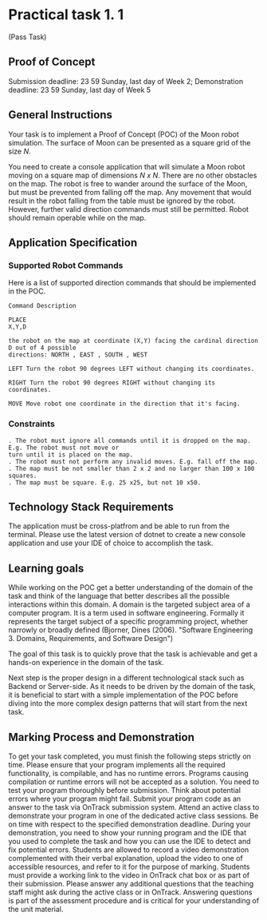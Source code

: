 # Practical task 1. 1

(Pass Task)

## Proof of Concept

Submission deadline: 23  59 Sunday, last day of Week 2; Demonstration deadline: 23  59 Sunday, last day
of Week 5

## General Instructions

Your task is to implement a Proof of Concept (POC) of the Moon robot simulation. The surface of Moon can
be presented as a square grid of the size _N_.

You need to create a console application that will simulate a Moon robot moving on a square map of
dimensions _N x N_. There are no other obstacles on the map. The robot is free to wander around the surface
of the Moon, but must be prevented from falling off the map. Any movement that would result in the robot
falling from the table must be ignored by the robot. However, further valid direction commands must still be
permitted. Robot should remain operable while on the map.

## Application Specification

### Supported Robot Commands

Here is a list of supported direction commands that should be implemented in the POC.

```
Command Description
```
```
PLACE
X,Y,D
```
```
the robot on the map at coordinate (X,Y) facing the cardinal direction D out of 4 possible
directions: NORTH , EAST , SOUTH , WEST
```
```
LEFT Turn the robot 90 degrees LEFT without changing its coordinates.
```
```
RIGHT Turn the robot 90 degrees RIGHT without changing its coordinates.
```
```
MOVE Move robot one coordinate in the direction that it's facing.
```
### Constraints

```
. The robot must ignore all commands until it is dropped on the map. E.g. The robot must not move or
turn until it is placed on the map.
. The robot must not perform any invalid moves. E.g. fall off the map.
. The map must be not smaller than 2 x 2 and no larger than 100 x 100 squares.
. The map must be square. E.g. 25 x25, but not 10 x50.
```
## Technology Stack Requirements

The application must be cross-platfrom and be able to run from the terminal. Please use the latest version
of dotnet to create a new console application and use your IDE of choice to accomplish the task.

## Learning goals

While working on the POC get a better understanding of the domain of the task and think of the language
that better describes all the possible interactions within this domain. A domain is the targeted subject area
of a computer program. It is a term used in software engineering. Formally it represents the target subject
of a specific programming project, whether narrowly or broadly defined (Bjorner, Dines (2006). "Software
Engineering 3. Domains, Requirements, and Software Design")

The goal of this task is to quickly prove that the task is achievable and get a hands-on experience in the
domain of the task.

Next step is the proper design in a different technological stack such as Backend or Server-side. As it needs
to be driven by the domain of the task, it is beneficial to start with a simple implementation of the POC
before diving into the more complex design patterns that will start from the next task.

## Marking Process and Demonstration

To get your task completed, you must finish the following steps strictly on time.
Please ensure that your program implements all the required functionality, is compilable, and has no
runtime errors. Programs causing compilation or runtime errors will not be accepted as a solution.
You need to test your program thoroughly before submission. Think about potential errors where your
program might fail.
Submit your program code as an answer to the task via OnTrack submission system.
Attend an active class to demonstrate your program in one of the dedicated active class sessions. Be
on time with respect to the specified demonstration deadline.
During your demonstration, you need to show your running program and the IDE that you used to
complete the task and how you can use the IDE to detect and fix potential errors. Students are
allowed to record a video demonstration complemented with their verbal explanation, upload the
video to one of accessible resources, and refer to it for the purpose of marking. Students must
provide a working link to the video in OnTrack chat box or as part of their submission.
Please answer any additional questions that the teaching staff might ask during the active class or in
OnTrack. Answering questions is part of the assessment procedure and is critical for your
understanding of the unit material.
